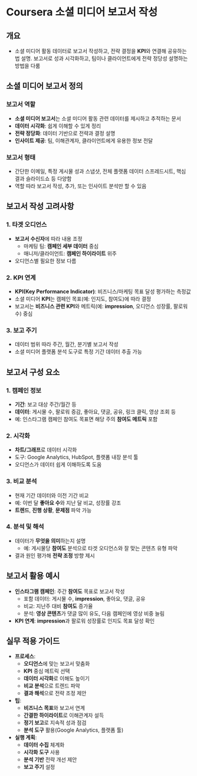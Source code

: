# Coursera 소셜 미디어 보고서 작성

## 개요
- 소셜 미디어 활동 데이터로 보고서 작성하고, 전략 결정을 **KPI**와 연결해 공유하는 법 설명. 보고서로 성과 시각화하고, 팀이나 클라이언트에게 전략 정당성 설명하는 방법을 다룸

## 소셜 미디어 보고서 정의

### 보고서 역할
- **소셜 미디어 보고서**는 소셜 미디어 활동 관련 데이터를 제시하고 추적하는 문서
- **데이터 시각화**: 쉽게 이해할 수 있게 정리
- **전략 정당화**: 데이터 기반으로 전략과 결정 설명
- **인사이트 제공**: 팀, 이해관계자, 클라이언트에게 유용한 정보 전달

### 보고서 형태
- 간단한 이메일, 특정 게시물 성과 스냅샷, 전체 플랫폼 데이터 스프레드시트, 핵심 결과 슬라이드쇼 등 다양함
- 역할 따라 보고서 작성, 추가, 또는 인사이트 분석만 할 수 있음

## 보고서 작성 고려사항

### 1. 타겟 오디언스
- **보고서 수신자**에 따라 내용 조정
  - 마케팅 팀: **캠페인 세부 데이터** 중심
  - 매니저/클라이언트: **캠페인 하이라이트** 위주
- 오디언스별 필요한 정보 다름

### 2. KPI 연계
- **KPI(Key Performance Indicator)**: 비즈니스/마케팅 목표 달성 평가하는 측정값
- 소셜 미디어 **KPI**는 캠페인 목표(예: 인지도, 참여도)에 따라 결정
- 보고서는 **비즈니스 관련 KPI**와 메트릭(예: **impression**, 오디언스 성장률, 팔로워 수) 중심

### 3. 보고 주기
- 데이터 범위 따라 주간, 월간, 분기별 보고서 작성
- 소셜 미디어 플랫폼 분석 도구로 특정 기간 데이터 추출 가능

## 보고서 구성 요소

### 1. 캠페인 정보
- **기간**: 보고 대상 주간/월간 등
- **데이터**: 게시물 수, 팔로워 증감, 좋아요, 댓글, 공유, 링크 클릭, 영상 조회 등
- 예: 인스타그램 캠페인 참여도 목표면 해당 주의 **참여도 메트릭** 포함

### 2. 시각화
- **차트/그래프**로 데이터 시각화
- 도구: Google Analytics, HubSpot, 플랫폼 내장 분석 툴
- 오디언스가 데이터 쉽게 이해하도록 도움

### 3. 비교 분석
- 현재 기간 데이터와 이전 기간 비교
- 예: 이번 달 **좋아요 수**와 지난 달 비교, 성장률 강조
- **트렌드**, **진행 상황**, **문제점** 파악 가능

### 4. 분석 및 해석
- 데이터가 **무엇을 의미**하는지 설명
  - 예: 게시물당 **참여도** 분석으로 타겟 오디언스와 잘 맞는 콘텐츠 유형 파악
- 결과 원인 평가해 **전략 조정** 방향 제시

## 보고서 활용 예시
- **인스타그램 캠페인**: 주간 **참여도** 목표로 보고서 작성
  - 포함 데이터: 게시물 수, **impression**, 좋아요, 댓글, 공유
  - 비교: 지난주 대비 **참여도** 증가율
  - 분석: **영상 콘텐츠**가 댓글 많이 유도, 다음 캠페인에 영상 비중 늘림
- **KPI 연계**: **impression**과 팔로워 성장률로 인지도 목표 달성 확인

## 실무 적용 가이드
- **프로세스**:
  - **오디언스**에 맞는 보고서 맞춤화
  - **KPI** 중심 메트릭 선택
  - **데이터 시각화**로 이해도 높이기
  - **비교 분석**으로 트렌드 파악
  - **결과 해석**으로 전략 조정 제안
- **팁**:
  - **비즈니스 목표**와 보고서 연계
  - **간결한 하이라이트**로 이해관계자 설득
  - **정기 보고**로 지속적 성과 점검
  - **분석 도구** 활용(Google Analytics, 플랫폼 툴)
- **실행 계획**:
  - **데이터 수집** 체계화
  - **시각화 도구** 사용
  - **분석 기반** 전략 개선 제안
  - **보고 주기** 설정
